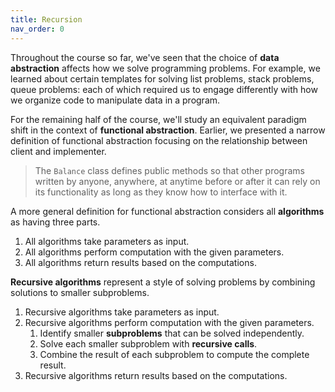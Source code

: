 ```yaml
---
title: Recursion
nav_order: 0
---
```


Throughout the course so far, we've seen that the choice of **data abstraction** affects how we solve programming problems. For example, we learned about certain templates for solving list problems, stack problems, queue problems: each of which required us to engage differently with how we organize code to manipulate data in a program.

For the remaining half of the course, we'll study an equivalent paradigm shift in the context of **functional abstraction**. Earlier, we presented a narrow definition of functional abstraction focusing on the relationship between client and implementer.

> The `Balance` class defines public methods so that other programs written by anyone, anywhere, at anytime before or after it can rely on its functionality as long as they know how to interface with it.

A more general definition for functional abstraction considers all **algorithms** as having three parts.

1. All algorithms take parameters as input.
1. All algorithms perform computation with the given parameters.
1. All algorithms return results based on the computations.

**Recursive algorithms** represent a style of solving problems by combining solutions to smaller subproblems.

1. Recursive algorithms take parameters as input.
1. Recursive algorithms perform computation with the given parameters.
   1. Identify smaller **subproblems** that can be solved independently.
   1. Solve each smaller subproblem with **recursive calls**.
   1. Combine the result of each subproblem to compute the complete result.
1. Recursive algorithms return results based on the computations.
